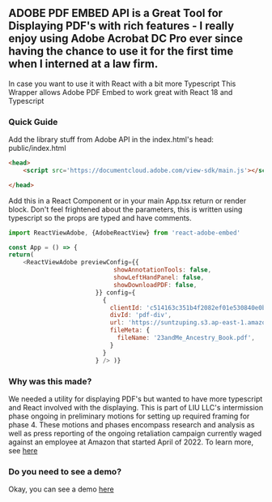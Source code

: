 
## ADOBE PDF EMBED API is a Great Tool for Displaying PDF's with rich features - I really enjoy using Adobe Acrobat DC Pro ever since having the chance to use it for the first time when I interned at a law firm.

In case you want to use it with React with a bit more Typescript This Wrapper allows Adobe PDF Embed to work great with React 18 and Typescript


### Quick Guide

Add the library stuff from Adobe API in the index.html's head: public/index.html
```html
<head>
    <script src='https://documentcloud.adobe.com/view-sdk/main.js'></script>

</head>
```

Add this in a React Component or in your main App.tsx return or render block. Don't feel frightened about the parameters, this is written using typescript so the props are typed and have comments.
```js
import ReactViewAdobe, {AdobeReactView} from 'react-adobe-embed'

const App = () => {
return(
    <ReactViewAdobe previewConfig={{
                             showAnnotationTools: false,
                             showLeftHandPanel: false,
                             showDownloadPDF: false,
                        }} config={
                          {
                            clientId: 'c514163c351b4f2082ef01e530840e0b', // Feel free to use this api key, it only works for http://localhost so I don't care if you use it
                            divId: 'pdf-div',
                            url: 'https://suntzuping.s3.ap-east-1.amazonaws.com/ANDYTIME/23andMe_Ancestry_Book.pdf', // You can use this URL too, it only will work for localhost as well.
                            fileMeta: {
                              fileName: '23andMe_Ancestry_Book.pdf',
                            }
                          }
                        } /> )}
```

### Why was this made?

 We needed a utility for displaying PDF's but wanted to have more typescript and React involved with the displaying. This is part of LIU LLC's intermission phase ongoing in preliminary motions for setting up required framing for phase 4. These motions and phases encompass research and analysis as well as press reporting of the ongoing retaliation campaign currently waged against an employee at Amazon that started April of 2022. To learn more, see [here](https://andyjassy.cn/amazonblackmail)

### Do you need to see a demo? 

Okay, you can see a demo [here](https://aboutamazon.me/live)